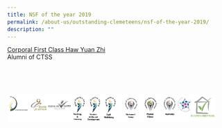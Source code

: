 ```yaml
---
title: NSF of the year 2019
permalink: /about-us/outstanding-clemeteens/nsf-of-the-year-2019/
description: ""
---
```

[Corporal First Class Haw Yuan Zhi](/files/Outstanding%20Clementeens/A10.pdf)  
Alumni of CTSS

<br><br><br>
<style>  
img {  
  display: block;  
  margin-left: auto;  
  margin-right: auto;  
}  
</style>  
<img src="/images/banner_awards_.png" alt="banner awards" style="width:95%;">